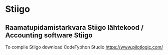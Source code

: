 # Stiigo
Raamatupidamistarkvara Stiigo lähtekood / Accounting software Stiigo
---

To compile Stiigo download CodeTyphon Studio https://www.pilotlogic.com/
